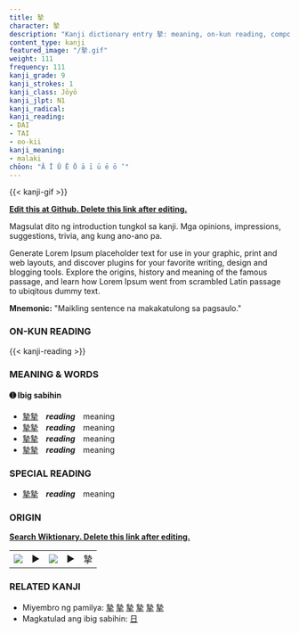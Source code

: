 ```yaml
---
title: 摯
character: 摯
description: "Kanji dictionary entry 摯: meaning, on-kun reading, compounds, origin, related kanji"
content_type: kanji
featured_image: "/摯.gif"
weight: 111
frequency: 111
kanji_grade: 9
kanji_strokes: 1
kanji_class: Jōyō
kanji_jlpt: N1
kanji_radical: 
kanji_reading: 
- DAI
- TAI
- oo-kii
kanji_meaning:
- malaki
chōon: "Ā Ī Ū Ē Ō ā ī ū ē ō ’"
---
```

[//]: # (Don't edit the line below. Kanji animated GIF code is automatically generated.)
{{< kanji-gif >}}

[//]: # (Edit below this line.)

**[Edit this at Github. Delete this link after editing.](https://github.com/tim0g/tim/tree/main/content/kanji/摯/index.md)**

Magsulat dito ng introduction tungkol sa kanji. Mga opinions, impressions, suggestions, trivia, ang kung ano-ano pa.

Generate Lorem Ipsum placeholder text for use in your graphic, print and web layouts, and discover plugins for your favorite writing, design and blogging tools. Explore the origins, history and meaning of the famous passage, and learn how Lorem Ipsum went from scrambled Latin passage to ubiqitous dummy text.
 
**Mnemonic:** "Maikling sentence na makakatulong sa pagsaulo."

### ON-KUN READING

[//]: # (Don't edit the line below. ON-KUN READING code is automatically generated.)
{{< kanji-reading >}}

### MEANING & WORDS

#### ➊ **Ibig sabihin**
  - [摯](../摯)[摯](../摯)　***reading***　meaning
  - [摯](../摯)[摯](../摯)　***reading***　meaning
  - [摯](../摯)[摯](../摯)　***reading***　meaning
  - [摯](../摯)[摯](../摯)　***reading***　meaning

### SPECIAL READING
  - [摯](../摯)[摯](../摯)　***reading***　meaning

### ORIGIN

**[Search Wiktionary. Delete this link after editing.](https://wiktionary.org/wiki/摯)**
<table class="kanji-table"><tr><td>
<img src="60px-摯-bronze.svg.png">
</td><td>▶</td><td>
<img src="60px-摯-oracle.svg.png">
</td><td>▶</td>
<td class="kanji-origin">摯</td>
</tr></table>

### RELATED KANJI
- Miyembro ng pamilya: [摯](../摯) [摯](../摯) [摯](../摯) [摯](../摯) [摯](../摯) [摯](../摯)
- Magkatulad ang ibig sabihin: [日](../日)
